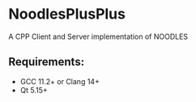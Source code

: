 # NoodlesPlusPlus
A CPP Client and Server implementation of NOODLES

## Requirements:

- GCC 11.2+ or Clang 14+
- Qt 5.15+
